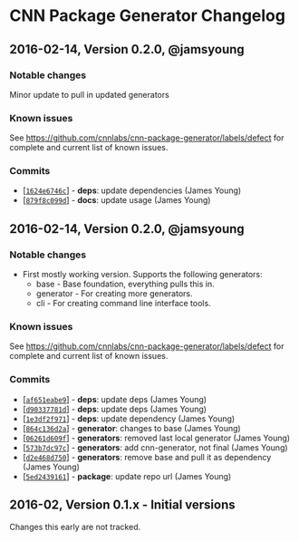 # CNN Package Generator Changelog

## 2016-02-14, Version 0.2.0, @jamsyoung

### Notable changes

Minor update to pull in updated generators


### Known issues

See https://github.com/cnnlabs/cnn-package-generator/labels/defect for complete
and current list of known issues.


### Commits

* [[`1624e6746c`](https://github.com/cnnlabs/cnn-package-generator/commit/1624e6746c)] - **deps**: update dependencies (James Young)
* [[`879f8c099d`](https://github.com/cnnlabs/cnn-package-generator/commit/879f8c099d)] - **docs**: update usage (James Young)




## 2016-02-14, Version 0.2.0, @jamsyoung

### Notable changes

- First mostly working version.  Supports the following generators:
  - base - Base foundation, everything pulls this in.
  - generator - For creating more generators.
  - cli - For creating command line interface tools.


### Known issues

See https://github.com/cnnlabs/cnn-package-generator/labels/defect for complete
and current list of known issues.


### Commits

* [[`af651eabe9`](https://github.com/cnnlabs/cnn-package-generator/commit/af651eabe9)] - **deps**: update deps (James Young)
* [[`d90337781d`](https://github.com/cnnlabs/cnn-package-generator/commit/d90337781d)] - **deps**: update deps (James Young)
* [[`1e3df2f971`](https://github.com/cnnlabs/cnn-package-generator/commit/1e3df2f971)] - **deps**: update dependency (James Young)
* [[`864c136d2a`](https://github.com/cnnlabs/cnn-package-generator/commit/864c136d2a)] - **generator**: changes to base (James Young)
* [[`06261d609f`](https://github.com/cnnlabs/cnn-package-generator/commit/06261d609f)] - **generators**: removed last local generator (James Young)
* [[`573b7dc97c`](https://github.com/cnnlabs/cnn-package-generator/commit/573b7dc97c)] - **generators**: add cnn-generator, not final (James Young)
* [[`d2e468d750`](https://github.com/cnnlabs/cnn-package-generator/commit/d2e468d750)] - **generators**: remove base and pull it as dependency (James Young)
* [[`5ed2439161`](https://github.com/cnnlabs/cnn-package-generator/commit/5ed2439161)] - **package**: update repo url (James Young)




## 2016-02, Version 0.1.x - Initial versions
Changes this early are not tracked.
